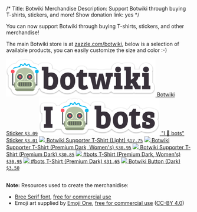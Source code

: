 /*
Title: Botwiki Merchandise
Description: Support Botwiki through buying T-shirts, stickers, and more!
Show donation link: yes
*/

You can now support Botwiki through buying T-shirts, stickers, and other merchandise!

The main Botwiki store is at [zazzle.com/botwiki](http://www.zazzle.com/botwiki), below is a selection of available products, you can easily customize the size and color :-)


<div class="centered-text">


  <a href="https://www.stickermule.com/marketplace/12100-botwiki">
    <img src="/content/merch/images/botwiki.png" class="centered">
  </a>
  <a href="https://www.stickermule.com/marketplace/12100-botwiki">Botwiki Sticker <code>$3.09</code></a>


  <a href="https://www.stickermule.com/marketplace/12101-i-robot-face-bots">
    <img src="/content/merch/images/i-robot-face-bots.png" class="centered">
  </a>
  <a href="https://www.stickermule.com/marketplace/12101-i-robot-face-bots">"I 🤖 bots" Sticker <code>$3.01</code></a>

  <a href="http://www.zazzle.com/botwiki_supporter_t_shirt_light-235613230296235918?rf=238041368524409010">
    <img src="https://rlv.zcache.com/botwiki_supporter_t_shirt_light-r092657d63b0347ee984b6e8e96fff840_johy2_325.jpg?bg=0xffffff" class="centered">
  </a>
  <a href="http://www.zazzle.com/botwiki_supporter_t_shirt_light-235613230296235918?rf=238041368524409010">Botwiki Supporter T-Shirt (Light) <code>$17.75</code></a>



  <a href="http://www.zazzle.com/botwiki_supporter_t_shirt_premium_dark_womens-235745345730194267?rf=238041368524409010">
    <img src="http://rlv.zcache.com/botwiki_supporter_t_shirt_premium_dark_womens-r84c66a87085f4b50a68858ff84c26cfb_jf4s8_325.jpg?bg=0xffffff" class="centered">
  </a>
  <a href="http://www.zazzle.com/botwiki_supporter_t_shirt_premium_dark_womens-235745345730194267?rf=238041368524409010">Botwiki Supporter T-Shirt (Premium Dark, Women's) <code>$30.95</code></a>

  <a href="http://www.zazzle.com/botwiki_supporter_t_shirt_premium_dark-235030638837729356?rf=238041368524409010">
    <img src="https://rlv.zcache.com/botwiki_supporter_t_shirt_premium_dark-r5a41751d7d18400d87271ea963f55e66_jg4dk_325.jpg?bg=0xffffff" class="centered">
  </a>
  <a href="http://www.zazzle.com/botwiki_supporter_t_shirt_premium_dark-235030638837729356?rf=238041368524409010">Botwiki Supporter T-Shirt (Premium Dark) <code>$30.85</code></a>

  <a href="http://www.zazzle.com/bots_t_shirt_premium_dark_womens-235740336376279549?rf=238041368524409010">
    <img src="http://rlv.zcache.com/bots_t_shirt_premium_dark_womens-r9f55107d2cfe44a9bb8f78866115889b_jf4s8_325.jpg?bg=0xffffff" class="centered">
  </a>
  <a href="http://www.zazzle.com/bots_t_shirt_premium_dark_womens-235740336376279549?rf=238041368524409010">#bots T-Shirt (Premium Dark, Women's) <code>$30.95</code></a>

  <a href="http://www.zazzle.com/bots_t_shirt_premium_dark-235922236828732530?rf=238041368524409010">
    <img src="https://rlv.zcache.com/bots_t_shirt_premium_dark-r64cdcd80081f43a9b2852a6bcd27706a_jyrs6_325.jpg?bg=0xffffff" class="centered">
  </a>
  <a href="http://www.zazzle.com/bots_t_shirt_premium_dark-235922236828732530?rf=238041368524409010">#bots T-Shirt (Premium Dark) <code>$31.65</code></a>

  <a href="http://www.zazzle.com/botwiki_button_dark-145771497461844535?rf=238041368524409010">
    <img src="https://rlv.zcache.com/botwiki_button_dark-raa2459b975304c47817eb0fb814768fc_x7j3i_8byvr_325.jpg?bg=0xffffff" class="centered">
  </a>
  <a href="http://www.zazzle.com/botwiki_button_dark-145771497461844535?rf=238041368524409010">Botwiki Button (Dark) <code>$3.50</code></a>

  <!-- Coming soon?
  <a href="PRODUCTURL">
    <img src="IMGURL" class="centered">
  </a>
  <a href="PRODUCTURL">PRODUCTTITLE</a>
  -->
</div>
<br/>

**Note:** Resources used to create the merchanidise:

- [Bree Serif font](https://www.google.com/fonts/specimen/Bree+Serif), [free for commercial use](https://developers.google.com/fonts/)
- Emoji art supplied by [Emoji One](http://emojione.com/), [free for commercial use](http://emojione.com/licensing/) ([CC-BY 4.0](https://creativecommons.org/licenses/by/4.0/legalcode))
